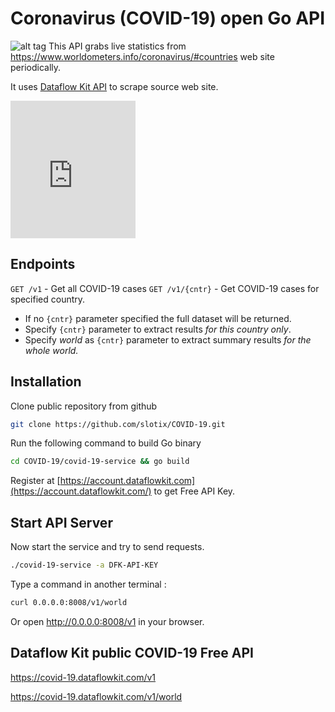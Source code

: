 # Coronavirus (COVID-19) open Go API

![alt tag](https://github.com/slotix/COVID-19/raw/master/img/COVID-19.png)
This API grabs live statistics from  https://www.worldometers.info/coronavirus/#countries web site periodically. 

It uses [Dataflow Kit API](https://dataflowkit.com) to scrape source web site. 

<iframe src="https://covid-19.dataflowkit.com/covid-19.html" frameborder="0" scrolling="no" width="200" height="220"></iframe>

## Endpoints

`GET /v1` - Get all COVID-19 cases
`GET /v1/{cntr}` - Get COVID-19 cases for specified country. 

- If no `{cntr}` parameter specified the full dataset will be returned.
- Specify `{cntr}` parameter to extract results *for this country only*.
- Specify *world* as `{cntr}` parameter to extract summary results *for the whole world.*

## Installation

Clone public repository from github

```bash
git clone https://github.com/slotix/COVID-19.git
```

Run the following command to build Go binary

```bash
cd COVID-19/covid-19-service && go build
```

Register at [https://account.dataflowkit.com](https://account.dataflowkit.com/) to get Free API Key. 

## Start API Server

Now start the service and try to send requests.

```bash
./covid-19-service -a DFK-API-KEY
```

Type a command in another terminal :

```bash
curl 0.0.0.0:8008/v1/world
```

Or open  http://0.0.0.0:8008/v1 in your browser. 

## Dataflow Kit public COVID-19 Free API

https://covid-19.dataflowkit.com/v1

https://covid-19.dataflowkit.com/v1/world
